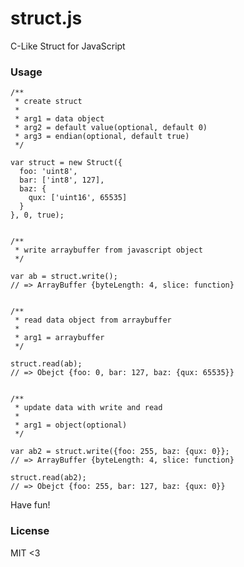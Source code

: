 struct.js
=========

C-Like Struct for JavaScript


### Usage

    /**
     * create struct
     *
     * arg1 = data object
     * arg2 = default value(optional, default 0)
     * arg3 = endian(optional, default true)
     */

    var struct = new Struct({
      foo: 'uint8',
      bar: ['int8', 127],
      baz: {
        qux: ['uint16', 65535]
      }
    }, 0, true);

      
    /**
     * write arraybuffer from javascript object
     */

    var ab = struct.write();
    // => ArrayBuffer {byteLength: 4, slice: function}


    /**
     * read data object from arraybuffer
     *
     * arg1 = arraybuffer
     */

    struct.read(ab);
    // => Obejct {foo: 0, bar: 127, baz: {qux: 65535}}


    /**
     * update data with write and read
     *
     * arg1 = object(optional)
     */

    var ab2 = struct.write({foo: 255, baz: {qux: 0}};
    // => ArrayBuffer {byteLength: 4, slice: function}

    struct.read(ab2);
    // => Obejct {foo: 255, bar: 127, baz: {qux: 0}}
    
Have fun!

### License

MIT <3
